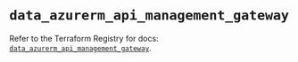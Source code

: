 # `data_azurerm_api_management_gateway`

Refer to the Terraform Registry for docs: [`data_azurerm_api_management_gateway`](https://registry.terraform.io/providers/hashicorp/azurerm/4.22.0/docs/data-sources/api_management_gateway).
